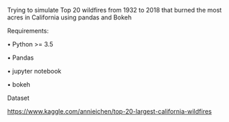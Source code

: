 Trying to simulate Top 20 wildfires from 1932 to 2018 that burned the most acres in California using pandas and Bokeh

Requirements:

•	Python >= 3.5

•	Pandas 

•	jupyter notebook

•	bokeh


Dataset

https://www.kaggle.com/annieichen/top-20-largest-california-wildfires
